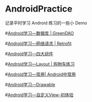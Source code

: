 # AndroidPractice

记录平时学习 Android 练习的一些小 Demo

#[Android学习—数据库 | GreenDAO](DataBase)

#[Android学习—网络请求 | Retrofit](Net)

#[Android学习—四大组件](Component)

#[Android学习—Layout | 购物车练习](Layout)

#[Android学习—常用| Android中常用](Common)

#[Android学习—Drawable](Drawable)

#[Android学习—自定义View-初体验](CustomViewTest)
